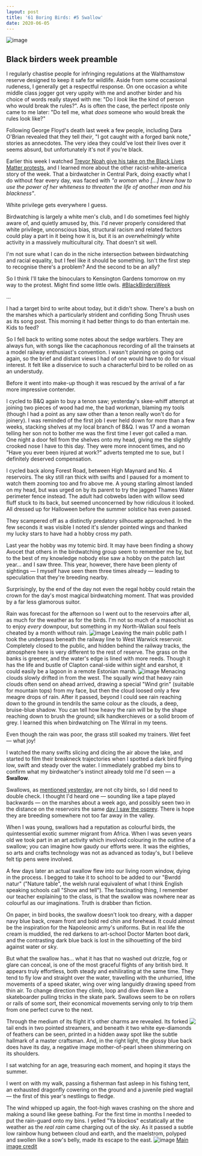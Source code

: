 ```yaml
---
layout: post
title: '61 Boring Birds: #5 Swallow'
date: 2020-06-05
---
```

![image](/assets/img/swallow.jpg)

## Black birders week preamble

I regularly chastise people for infringing regulations at the Walthamstow reserve designed to keep it safe for wildlife. Aside from some occasional rudeness, I generally get a respectful response. On one occasion a white middle class jogger got very uppity with me and another birder and his choice of words really stayed with me: "Do I _look_ like the kind of person who would break the rules?". As is often the case, the perfect riposte only came to me later: "Do tell me, what _does_ someone who would break the rules look like?"

Following George Floyd's death last week a few people, including Dara O'Brian revealed that they tell _their_, "I got caught with a forged bank note," stories as annecdotes. The very idea they could've lost their lives over it seems absurd, but unfortunately it's not if you're black.

Earlier this week I watched [Trevor Noah give his take on the Black Lives Matter protests](https://www.youtube.com/watch?v=v4amCfVbA_c), and I learned more about the other racist-white-america story of the week. That a birdwatcher in Central Park, doing exactly what I do without fear every day, was faced with _"a woman who [...] knew how to use the power of her whiteness to threaten the life of another man and his blackness"_.

White privilege gets everywhere I guess. 

Birdwatching is largely a white men's club, and I do sometimes feel highly aware of, and quietly amused by, this. I'd never properly considered that white privilege, unconscious bias, structural racism and related factors could play a part in it being how it is, but it is an _overwhelmingly_ white activity in a massively multicultural city. That doesn't sit well. 

I'm not sure what I can do in the niche intersection between birdwatching and racial equality, but I feel like it should be something. Isn't the first step to recognise there's a problem? And the second to be an ally?

So I think I'll take the binoculars to Kensington Gardens tomorrow on my way to the protest. Might find some little owls. [#BlackBirdersWeek](https://twitter.com/search?q=%23BlackBirdersWeek)

...

I had a target bird to write about today, but it didn't show. There's a bush on the marshes which a particularly strident and confiding Song Thrush uses as its song post. This morning it had better things to do than entertain me. Kids to feed?

So I fell back to writing some notes about the sedge warblers. They are always fun, with songs like the cacaphonous recording of all the trainsets at a model railway enthusiast's convention. I wasn't planning on going out again, so the brief and distant views I had of one would have to do for visual interest. It felt like a disservice to such a characterful bird to be rolled on as an understudy.

Before it went into make-up though it was rescued by the arrival of a far more impressive contender. 

I cycled to B&Q again to buy a tenon saw; yesterday's skee-whiff attempt at joining two pieces of wood had me, the bad workman, blaming my tools (though I had a point as any saw other than a tenon really won't do for joinery). I was reminded of the first job I ever held down for more than a few weeks, stacking shelves at my local branch of B&Q. I was 17 and a woman telling her son not to bother me was the first time I ever got called a man. One night a door fell from the shelves onto my head, giving me the slightly crooked nose I have to this day. They were more innocent times, and no "Have you ever been injured at work?" adverts tempted me to sue, but I definitely deserved compensation.

I cycled back along Forest Road, between High Maynard and No. 4 reservoirs.  The sky still ran thick with swifts and I paused for a moment to watch them zooming too and fro above me. A young starling almost landed on my head, but was urged on by its parent to try the jagged Thames Water perimeter fence instead. The adult had cobwebs laden with willow seed fluff stuck to its back, but seemed unconcerned by how ridiculous it looked. All dressed up for Halloween before the summer solstice has even passed.

They scampered off as a distinctly predatory silhouette approached. In the few seconds it was visible I noted it's slender pointed wings and thanked my lucky stars to have had a hobby cross my path.

Last year the hobby was my totemic bird. It may have been finding a showy Avocet that others in the birdwatching group seem to remember me by, but to the best of my knowledge nobody else saw a hobby on the patch last year... and I saw three. This year, however, there have been plenty of sightings &mdash; I myself have seen them three times already &mdash; leading to speculation that they're breeding nearby.

Surprisingly, by the end of the day not even the regal hobby could retain the crown for the day's most magical birdwatching moment. That was provided by a far less glamorous suitor.

Rain was forecast for the afternoon so I went out to the reservoirs after all, as much for the weather as for the birds. I'm not so much of a masochist as to enjoy _every_ downpour, but something in my North-Walian soul feels cheated by a month without rain.
![image](/assets/img/west-warwick.jpg)
Leaving the main public path I took the underpass beneath the railway line to West Warwick reservoir. Completely closed to the public, and hidden behind the railway tracks, the atmosphere here is very different to the rest of reserve. The grass on the banks is greener, and the water's edge is lined with more reeds. Though it has the life and bustle of Clapton canal-side within sight and earshot, it could easily be a lagoon in a remote Estonian marsh.
![image](/assets/img/doom-clouds.jpg)
Menacing clouds slowly drifted in from the west. The squally wind that heavy rain clouds often send on ahead arrived, drawing a special "Wind grin" (suitable for mountain tops) from my face, but then the cloud loosed only a few meagre drops of rain. After it passed, beyond I could see rain reaching down to the ground in tendrils the same colour as the clouds, a deep, bruise-blue shadow. You can tell how heavy the rain will be by the shape reaching down to brush the ground; silk handkerchieves or a solid broom of grey. I learned this when birdwatching on The Wirral in my teens.

Even though the rain was poor, the grass still soaked my trainers. Wet feet &mdash; what joy!

I watched the many swifts slicing and dicing the air above the lake, and started to film their breakneck trajectories when I spotted a dark bird flying low, swift and steady over the water. I immediately grabbed my bins to confirm what my birdwatcher's instinct already told me I'd seen &mdash; a **Swallow**.

Swallows, as [mentioned yesterday](/2020/06/04/house-martin), are not city birds, so I did need to double check. I thought I'd heard one &mdash; sounding like a tape played backwards &mdash; on the marshes about a week ago, and possibly seen two in the distance on the reservoirs the same [day I saw the osprey](/2020/06/01/osprey). There is hope they are breeding somewhere not too far away in the valley.

When I was young, swallows had a reputation as colourful birds, the quintessential exotic summer migrant from Africa. When I was seven years old we took part in an art activity which involved colouring in the outline of a swallow; you can imagine how gaudy our efforts were. It was the eighties, so arts and crafts technology was not as advanced as today's, but I believe felt tip pens were involved.

A few days later an actual swallow flew into our living room window, dying in the process. I begged to take it to school to be added to our "Bwrdd natur" ("Nature table", the welsh rural equivalent of what I think English speaking schools call "Show and tell"). The fascinating thing, I remember our teacher explaining to the class, is that the swallow was nowhere near as colourful as our imaginations. Truth is drabber than fiction.

On paper, in bird books, the swallow doesn't look too dreary, with a dapper navy blue back, cream front and bold red chin and forehead. It could almost be the inspiration for the Napoleonic army's uniforms. But in real life the cream is muddied, the red darkens to art-school Doctor Marten boot dark, and the contrasting dark blue back is lost in the silhouetting of the bird against water or sky.

But what the swallow has... what it has that no washed out drizzle, fog or glare can conceal, is one of the most graceful flights of any british bird. It appears truly effortless, both steady and exhilirating at the same time. They tend to fly low and straight over the water, travelling with the unhurried, lithe movements of a speed skater, wing over wing languidly drawing speed from thin air. To change direction they climb, loop and dive down like a skateboarder pulling tricks in the skate park. Swallows seem to be on rollers or rails of some sort, their economical movements serving only to trip them from one perfect curve to the next.

<img src="/assets/img/dragonfly.jpg" style="float:right" />
Through the medium of its flight it's other charms are revealed. Its forked tail ends in two pointed streamers, and beneath it two white eye-diamonds of feathers can be seen, printed in a hidden away spot like the subtle hallmark of a master craftsman. And, in the right light, the glossy blue back does have its day, a negative image mother-of-pearl sheen shimmering on its shoulders.

I sat watching for an age, treasuring each moment, and hoping it stays the summer.

I went on with my walk, passing a fisherman fast asleep in his fishing tent, an exhausted dragonfly cowering on the ground and a juvenile pied wagtail &mdash; the first of this year's nestlings to fledge. 

The wind whipped up again, the foot-high waves crashing on the shore and making a sound like geese bathing. For the first time in months I needed to put the rain-guard onto my bins. I yelled "Ya blockos" ecstatically at the weather as the _real rain_ came charging out of the sky. As it passed a subtle low rainbow hung between cloud and earth, and the maelstrom, polyped and swollen like a sow's belly, made its escape to the east.
![image](/assets/img/sows-belly2.jpg)
[Main image credit](https://pixabay.com/photos/swallow-flying-swallow-in-flight-5228993/)

